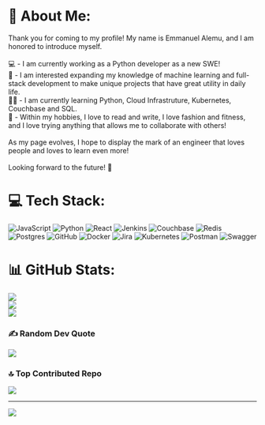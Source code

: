 # 💫 About Me:
Thank you for coming to my profile! My name is Emmanuel Alemu, and I am honored to introduce myself.<br><br>💻 - I am currently working as a Python developer as a new SWE!<br>🧠 - I am interested expanding my knowledge of machine learning and full-stack development to make unique projects that have great utility in daily life.<br>✍🏾 - I am currently learning Python, Cloud Infrastruture, Kubernetes, Couchbase and SQL.<br>🎨 - Within my hobbies, I love to read and write, I love fashion and fitness, and I love trying anything that allows me to collaborate with others!<br><br>As my page evolves, I hope to display the mark of an engineer that loves people and loves to learn even more!<br><br>Looking forward to the future! 🚀


# 💻 Tech Stack:
![JavaScript](https://img.shields.io/badge/javascript-%23323330.svg?style=for-the-badge&logo=javascript&logoColor=%23F7DF1E) ![Python](https://img.shields.io/badge/python-3670A0?style=for-the-badge&logo=python&logoColor=ffdd54) ![React](https://img.shields.io/badge/react-%2320232a.svg?style=for-the-badge&logo=react&logoColor=%2361DAFB) ![Jenkins](https://img.shields.io/badge/jenkins-%232C5263.svg?style=for-the-badge&logo=jenkins&logoColor=white) ![Couchbase](https://img.shields.io/badge/Couchbase-EA2328?style=for-the-badge&logo=couchbase&logoColor=white) ![Redis](https://img.shields.io/badge/redis-%23DD0031.svg?style=for-the-badge&logo=redis&logoColor=white) ![Postgres](https://img.shields.io/badge/postgres-%23316192.svg?style=for-the-badge&logo=postgresql&logoColor=white) ![GitHub](https://img.shields.io/badge/github-%23121011.svg?style=for-the-badge&logo=github&logoColor=white) ![Docker](https://img.shields.io/badge/docker-%230db7ed.svg?style=for-the-badge&logo=docker&logoColor=white) ![Jira](https://img.shields.io/badge/jira-%230A0FFF.svg?style=for-the-badge&logo=jira&logoColor=white) ![Kubernetes](https://img.shields.io/badge/kubernetes-%23326ce5.svg?style=for-the-badge&logo=kubernetes&logoColor=white) ![Postman](https://img.shields.io/badge/Postman-FF6C37?style=for-the-badge&logo=postman&logoColor=white) ![Swagger](https://img.shields.io/badge/-Swagger-%23Clojure?style=for-the-badge&logo=swagger&logoColor=white)
# 📊 GitHub Stats:
![](https://github-readme-stats.vercel.app/api?username=eaalemu&theme=github_dark&hide_border=true&include_all_commits=false&count_private=false)<br/>
![](https://github-readme-streak-stats.herokuapp.com/?user=eaalemu&theme=github_dark&hide_border=true)<br/>
![](https://github-readme-stats.vercel.app/api/top-langs/?username=eaalemu&theme=github_dark&hide_border=true&include_all_commits=false&count_private=false&layout=compact)

### ✍️ Random Dev Quote
![](https://quotes-github-readme.vercel.app/api?type=vetical&theme=dark)

### 🔝 Top Contributed Repo
![](https://github-contributor-stats.vercel.app/api?username=eaalemu&limit=5&theme=dark&combine_all_yearly_contributions=true)

---
[![](https://visitcount.itsvg.in/api?id=eaalemu&icon=2&color=9)](https://visitcount.itsvg.in)

<!-- Proudly created with GPRM ( https://gprm.itsvg.in ) -->
